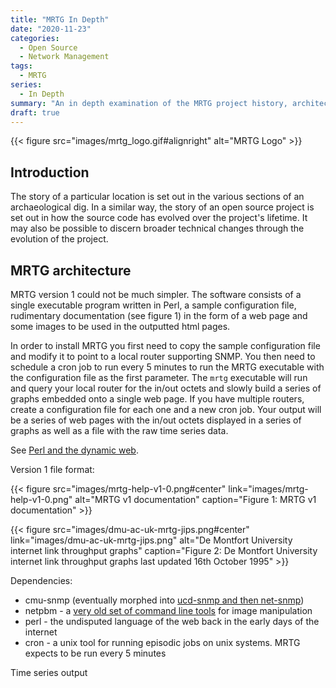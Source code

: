 ```yaml
---
title: "MRTG In Depth"
date: "2020-11-23"
categories:
  - Open Source
  - Network Management
tags:
  - MRTG
series:
  - In Depth
summary: "An in depth examination of the MRTG project history, architecture and implementation and how it has evolved over the past 25 years."
draft: true
---
```


{{< figure src="images/mrtg_logo.gif#alignright" alt="MRTG Logo" >}}

## Introduction

The story of a particular location is set out in the various sections of an archaeological dig. In a similar way, the story of an open source project is set out in how the source code has evolved over the project's lifetime. It may also be possible to discern broader technical changes through the evolution of the project.

## MRTG architecture

MRTG version 1 could not be much simpler. The software consists of a single executable program written in Perl, a sample configuration file, rudimentary documentation (see figure 1) in the form of a web page and some images to be used in the outputted html pages.

In order to install MRTG you first need to copy the sample configuration file and modify it to point to a local router supporting SNMP. You then need to schedule a cron job to run every 5 minutes to run the MRTG executable with the configuration file as the first parameter. The `mrtg` executable will run and query your local router for the in/out octets and slowly build a series of graphs embedded onto a single web page. If you have multiple routers, create a configuration file for each one and a new cron job. Your output will be a series of web pages with the in/out octets displayed in a series of graphs as well as a file with the raw time series data.

See [Perl and the dynamic web](https://opensource.com/life/16/11/perl-and-birth-dynamic-web).

Version 1 file format:

{{< figure src="images/mrtg-help-v1-0.png#center"
           link="images/mrtg-help-v1-0.png"
           alt="MRTG v1 documentation"
           caption="Figure 1: MRTG v1 documentation" >}}

{{< figure src="images/dmu-ac-uk-mrtg-jips.png#center"
           link="images/dmu-ac-uk-mrtg-jips.png"
           alt="De Montfort University internet link throughput graphs"
           caption="Figure 2: De Montfort University internet link throughput graphs last updated 16th October 1995" >}}

Dependencies:
- cmu-snmp (eventually morphed into [ucd-snmp and then net-snmp](http://www.net-snmp.org/about/history.html))
- netpbm - a [very old set of command line tools](http://netpbm.sourceforge.net/) for image manipulation
- perl - the undisputed language of the web back in the early days of the internet
- cron - a unix tool for running episodic jobs on unix systems. MRTG expects to be run every 5 minutes

Time series output
